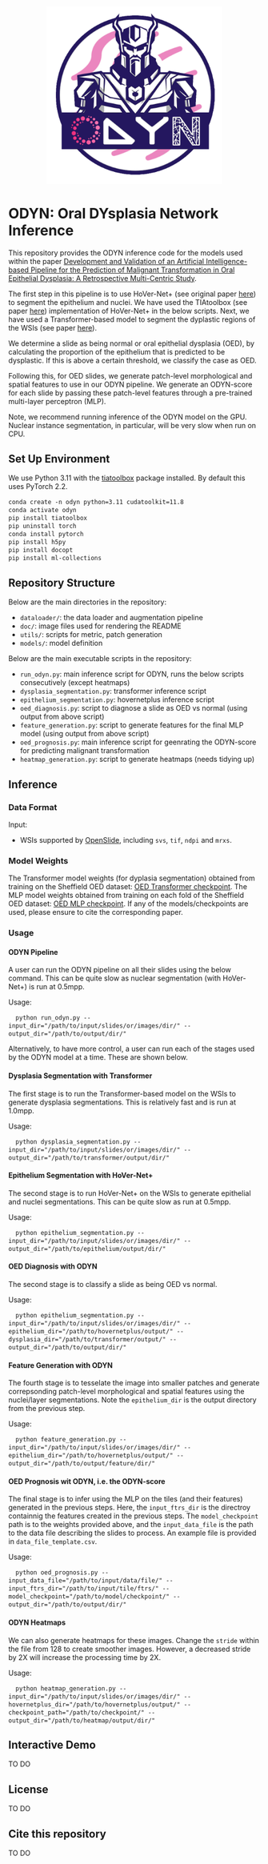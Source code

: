 <p align="center">
  <img src="doc/odyn.png" width='350'>
</p>

# ODYN: Oral DYsplasia Network Inference

This repository provides the ODYN inference code for the models used within the paper [Development and Validation of an Artificial Intelligence-based Pipeline for the Prediction of Malignant Transformation in Oral Epithelial Dysplasia: A Retrospective Multi-Centric Study](). <br />

The first step in this pipeline is to use HoVer-Net+ (see original paper [here](https://openaccess.thecvf.com/content/ICCV2021W/CDPath/html/Shephard_Simultaneous_Nuclear_Instance_and_Layer_Segmentation_in_Oral_Epithelial_Dysplasia_ICCVW_2021_paper.html)) to segment the epithelium and nuclei. We have used the TIAtoolbox (see paper [here](https://www.nature.com/articles/s43856-022-00186-5)) implementation of HoVer-Net+ in the below scripts. Next, we have used a Transformer-based model to segment the dyplastic regions of the WSIs (see paper [here](https://arxiv.org/abs/2311.05452)).

We determine a slide as being normal or oral epithelial dysplasia (OED), by calculating the proportion of the epithelium that is predicted to be dysplastic. If this is above a certain threshold, we classify the case as OED.

Following this, for OED slides, we generate patch-level morphological and spatial features to use in our ODYN pipeline. We generate an ODYN-score for each slide by passing these patch-level features through a pre-trained multi-layer perceptron (MLP).

Note, we recommend running inference of the ODYN model on the GPU. Nuclear instance segmentation, in particular, will be very slow when run on CPU. 

## Set Up Environment

We use Python 3.11 with the [tiatoolbox](https://github.com/TissueImageAnalytics/tiatoolbox) package installed. By default this uses PyTorch 2.2.

```
conda create -n odyn python=3.11 cudatoolkit=11.8
conda activate odyn
pip install tiatoolbox
pip uninstall torch
conda install pytorch
pip install h5py
pip install docopt
pip install ml-collections
```

## Repository Structure

Below are the main directories in the repository: 

- `dataloader/`: the data loader and augmentation pipeline
- `doc/`: image files used for rendering the README
- `utils/`: scripts for metric, patch generation
- `models/`: model definition

Below are the main executable scripts in the repository:

- `run_odyn.py`: main inference script for ODYN, runs the below scripts consecutively (except heatmaps)
- `dysplasia_segmentation.py`: transformer inference script
- `epithelium_segmentation.py`: hovernetplus inference script
- `oed_diagnosis.py`: script to diagnose a slide as OED vs normal (using output from above script)
- `feature_generation.py`: script to generate features for the final MLP model (using output from above script)
- `oed_prognosis.py`: main inference script for geenrating the ODYN-score for predicting malignant transformation
- `heatmap_generation.py`: script to generate heatmaps (needs tidying up)


## Inference

### Data Format
Input: <br />
- WSIs supported by [OpenSlide](https://openslide.org/), including `svs`, `tif`, `ndpi` and `mrxs`.

### Model Weights

The Transformer model weights (for dyplasia segmentation) obtained from training on the Sheffield OED dataset: [OED Transformer checkpoint](https://drive.google.com/file/d/1EF3ItKmYhtdOy5aV9CJZ0a-g03LDaVy4/view?usp=sharing). 
The MLP model weights obtained from training on each fold of the Sheffield OED dataset: [OED MLP checkpoint](). 
If any of the models/checkpoints are used, please ensure to cite the corresponding paper.

### Usage

#### ODYN Pipeline

A user can run the ODYN pipeline on all their slides using the below command. This can be quite slow as nuclear segmentation (with HoVer-Net+) is run at 0.5mpp.

Usage: <br />
```
  python run_odyn.py --input_dir="/path/to/input/slides/or/images/dir/" --output_dir="/path/to/output/dir/"
```

Alternatively, to have more control, a user can run each of the stages used by the ODYN model at a time. These are shown below.

#### Dysplasia Segmentation with Transformer

The first stage is to run the Transformer-based model on the WSIs to generate dysplasia segmentations. This is relatively fast and is run at 1.0mpp.

Usage: <br />
```
  python dysplasia_segmentation.py --input_dir="/path/to/input/slides/or/images/dir/" --output_dir="/path/to/transformer/output/dir/"
```
#### Epithelium Segmentation with HoVer-Net+

The second stage is to run HoVer-Net+ on the WSIs to generate epithelial and nuclei segmentations. This can be quite slow as run at 0.5mpp.

Usage: <br />
```
  python epithelium_segmentation.py --input_dir="/path/to/input/slides/or/images/dir/" --output_dir="/path/to/epithelium/output/dir/"
```

#### OED Diagnosis with ODYN

The second stage is to classify a slide as being OED vs normal.

Usage: <br />
```
  python epithelium_segmentation.py --input_dir="/path/to/input/slides/or/images/dir/" --epithelium_dir="/path/to/hovernetplus/output/" --dysplasia_dir="/path/to/transformer/output/" --output_dir="/path/to/output/dir/"
```

#### Feature Generation with ODYN

The fourth stage is to tesselate the image into smaller patches and generate correpsonding patch-level morphological and spatial features using the nuclei/layer segmentations. Note the `epithelium_dir` is the output directory from the previous step.

Usage: <br />
```
  python feature_generation.py --input_dir="/path/to/input/slides/or/images/dir/" --epithelium_dir="/path/to/hovernetplus/output/" --output_dir="/path/to/output/feature/dir/"
```

#### OED Prognosis wit ODYN, i.e. the ODYN-score

The final stage is to infer using the MLP on the tiles (and their features) generated in the previous steps. Here, the `input_ftrs_dir` is the directroy containnig the features created in the previous steps. The `model_checkpoint` path is to the weights provided above, and the `input_data_file` is the path to the data file describing the slides to process. An example file is provided in `data_file_template.csv`.

Usage: <br />
```
  python oed_prognosis.py --input_data_file="/path/to/input/data/file/" --input_ftrs_dir="/path/to/input/tile/ftrs/" --model_checkpoint="/path/to/model/checkpoint/" --output_dir="/path/to/output/dir/"
```

#### ODYN Heatmaps

We can also generate heatmaps for these images. Change the `stride` within the file from 128 to create smoother images. However, a decreased stride by 2X will increase the processing time by 2X.
    
Usage: <br />
```
  python heatmap_generation.py --input_dir="/path/to/input/slides/or/images/dir/" --hovernetplus_dir="/path/to/hovernetplus/output/" --checkpoint_path="/path/to/checkpoint/" --output_dir="/path/to/heatmap/output/dir/"
```

## Interactive Demo

TO DO

## License

TO DO

## Cite this repository

TO DO
